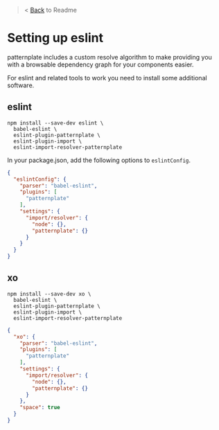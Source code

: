 > < [Back](./readme.md) to Readme

# Setting up eslint

patternplate includes a custom resolve algorithm to make providing you with a browsable dependency graph for your components easier.

For eslint and related tools to work you need to install some additional
software.

## eslint

```
npm install --save-dev eslint \
  babel-eslint \
  eslint-plugin-patternplate \
  eslint-plugin-import \
  eslint-import-resolver-patternplate
```

In your package.json, add the following options to `eslintConfig`.

```json
{
  "eslintConfig": {
    "parser": "babel-eslint",
    "plugins": [
      "patternplate"
    ],
    "settings": {
      "import/resolver": {
        "node": {},
        "patternplate": {}
      }
    }
  }
}
```

## xo

```
npm install --save-dev xo \
  babel-eslint \
  eslint-plugin-patternplate \
  eslint-plugin-import \
  eslint-import-resolver-patternplate
```

```json
{
  "xo": {
    "parser": "babel-eslint",
    "plugins": [
      "patternplate"
    ],
    "settings": {
      "import/resolver": {
        "node": {},
        "patternplate": {}
      }
    },
    "space": true
  }
}
```
